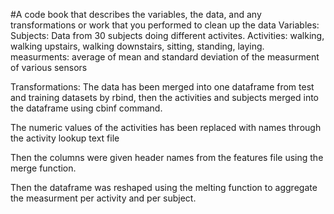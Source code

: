  #A code book that describes the variables, the data, and any transformations or work that you performed to clean up the data
 Variables:
 Subjects: Data from 30 subjects doing different activites.
 Activities: walking, walking upstairs, walking downstairs, sitting, standing, laying.
 measurments: average of mean and standard deviation of the measurment of various sensors
 
 Transformations:
 The data has been merged into one dataframe from  test and  training datasets by rbind, then the activities and subjects
 merged into the dataframe using cbinf command.
 
 The numeric values of the activities has been replaced with names through the activity lookup text file
 
 Then the columns were given header names from the features file using the merge function.
 
 Then the dataframe was reshaped using the melting function to aggregate the measurment per activity and per subject.
 
